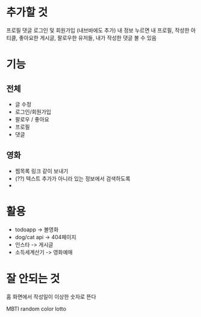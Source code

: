 # 추가할 것
프로필
댓글
로그인 및 회원가입 (내브바에도 추가)
내 정보 누르면 내 프로필, 작성한 아티클, 좋아요한 게시글, 팔로우한 유저들, 내가 작성한 댓글 볼 수 있음

# 기능
## 전체
- 글 수정
- 로그인/회원가입
- 팔로우 / 좋아요
- 프로필
- 댓글
## 영화
- 찜목록 링크 같이 보내기
- (??) 텍스트 추가가 아니라 있는 정보에서 검색하도록 
- 

# 활용
- todoapp -> 볼영화
- dog/cat api -> 404페이지
- 인스타 -> 게시글
- 소득세계산기 -> 영화예매

# 잘 안되는 것
홈 화면에서 작성일이 이상한 숫자로 뜬다



MBTI
random color
lotto